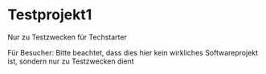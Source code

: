 # Testprojekt1
Nur zu Testzwecken für Techstarter

Für Besucher:
Bitte beachtet, dass dies hier kein wirkliches Softwareprojekt ist, sondern nur zu Testzwecken dient
